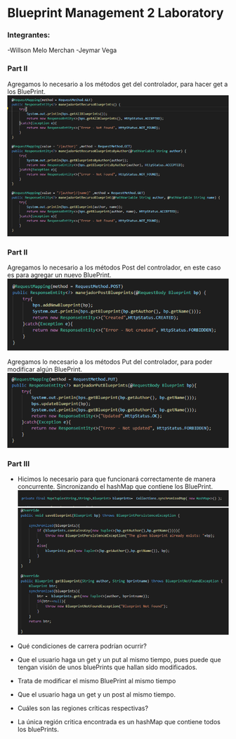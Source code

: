 # Blueprint Management 2 Laboratory

### Integrantes:

-Willson Melo Merchan
-Jeymar Vega


### Part II

Agregamos lo necesario a los métodos get del controlador, para hacer get a los BluePrint.
![alt text1](https://github.com/swilsonmelo/Lab4Arsw/blob/master/img/Get.PNG)

### Part II

Agregamos lo necesario a los métodos Post del controlador, en este caso es para agregar un nuevo BluePrint.
![alt text1](https://github.com/swilsonmelo/Lab4Arsw/blob/master/img/Post.PNG)

Agregamos lo necesario a los métodos Put del controlador, para poder modificar algún BluePrint.
![alt text1](https://github.com/swilsonmelo/Lab4Arsw/blob/master/img/Put.PNG)



### Part III

- Hicimos lo necesario para que funcionará correctamente de manera concurrente. Sincronizando el hashMap que contiene los BluePrint.
![alt text1](https://github.com/swilsonmelo/Lab4Arsw/blob/master/img/synchronizedMap.PNG)
![alt text1](https://github.com/swilsonmelo/Lab4Arsw/blob/master/img/Synchronized.PNG)

 -  Qué condiciones de carrera podrían ocurrir?
 
 -  Que el usuario haga un get y un put al mismo tiempo, pues puede que tengan visión de unos bluePrints que hallan sido modificados.
 -  Trata de modificar el mismo BluePrint al mismo tiempo
 -  Que el usuario haga un get y un post al mismo tiempo.
 
	 
 -  Cuáles son las regiones críticas respectivas?
 - La única región critica encontrada es un hashMap que contiene todos los bluePrints.
